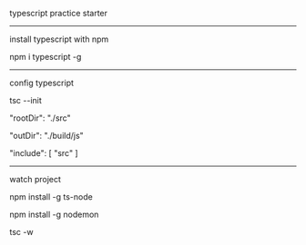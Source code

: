 typescript practice starter
**********
install typescript with npm

npm i typescript -g
**********
config typescript

tsc --init

"rootDir": "./src"

"outDir": "./build/js"

"include": [
"src"
]
**********
watch project

npm install -g ts-node

npm install -g nodemon

tsc -w


